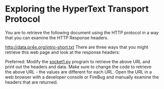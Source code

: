 # Exploring the HyperText Transport Protocol

You are to retrieve the following document using the HTTP protocol in a way that you can examine the HTTP Response headers.

http://data.pr4e.org/intro-short.txt
There are three ways that you might retrieve this web page and look at the response headers:

Preferred: Modify the [socket1.py](https://www.py4e.com/code3/socket1.py?PHPSESSID=fa429085ca9a72e294cb255183b37e4f) program to retrieve the above URL and print out the headers and data. Make sure to change the code to retrieve the above URL - the values are different for each URL.
Open the URL in a web browser with a developer console or FireBug and manually examine the headers that are returned.